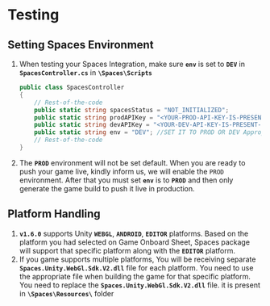 # Testing

## Setting Spaces Environment
1. When testing your Spaces Integration, make sure **```env```** is set to **```DEV```** in **```SpacesController.cs```** in **```\Spaces\Scripts```**
    ```csharp
    public class SpacesController
    {
        // Rest-of-the-code
        public static string spacesStatus = "NOT_INITIALIZED";
        public static string prodAPIKey = "<YOUR-PROD-API-KEY-IS-PRESENT-HERE>";
        public static string devAPIKey = "<YOUR-DEV-API-KEY-IS-PRESENT-HERE>";
        public static string env = "DEV"; //SET IT TO PROD OR DEV Appropriately
        // Rest-of-the-code
    }
    ```
2. The **```PROD```** environment will not be set default. When you are ready to push your game live, kindly inform us, we will enable the ```PROD``` environment. After that you must set **```env```** is to **```PROD```** and then only generate the game build to push it live in production.

## Platform Handling
1. **```v1.6.0```** supports Unity **```WEBGL```**, **```ANDROID```**, **```EDITOR```** platforms. Based on the platform you had selected on Game Onboard Sheet, Spaces package will support that specific platform along with the **```EDITOR```** platform. 
2. If you game supports multiple platforms, You will be receiving separate **```Spaces.Unity.WebGl.Sdk.V2.dll```** file for each platform. You need to use the appropriate file when building the game for that specific platform. You need to replace the **```Spaces.Unity.WebGl.Sdk.V2.dll```** file. it is present in **```\Spaces\Resources\```** folder
